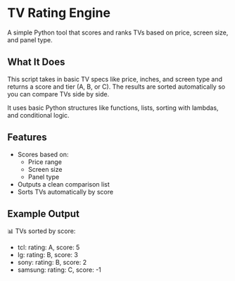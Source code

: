 # TV Rating Engine

A simple Python tool that scores and ranks TVs based on price, screen size, and panel type.

## What It Does

This script takes in basic TV specs like price, inches, and screen type and returns a score and tier (A, B, or C). The results are sorted automatically so you can compare TVs side by side.

It uses basic Python structures like functions, lists, sorting with lambdas, and conditional logic.

## Features

- Scores based on:
  - Price range
  - Screen size
  - Panel type
- Outputs a clean comparison list
- Sorts TVs automatically by score

## Example Output
📊 TVs sorted by score:
- tcl: rating: A, score: 5
- lg: rating: B, score: 3
- sony: rating: B, score: 2
- samsung: rating: C, score: -1
